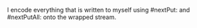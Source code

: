 I encode everything that is written to myself using #nextPut: and #nextPutAll: onto the wrapped stream.
